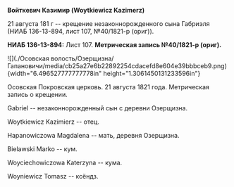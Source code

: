 **Войткевич Казимир (Woytkiewicz Kazimerz)**

21 августа 181 г -- крещение незаконнорожденного сына Габриэля (НИАБ
136-13-894, лист 107, №40/1821-р (ориг)).

**НИАБ 136-13-894:** Лист 107. **Метрическая запись №40/1821-р (ориг).**

![](./Осовская волость/Озерщизна/Гапановичи/media/cb25a27e6b22892254cdacefd8e604e39bbbceb9.png){width="6.496527777777778in"
height="1.3061450131233596in"}

Осовская Покровская церковь. 21 августа 1821 года. Метрическая запись о
крещении.

Gabriel -- незаконнорожденный сын с деревни Озерщизна.

Woytkiewicz Kazimierz -- отец.

Hapanowiczowa Magdalena -- мать, деревня Озерщизна.

Bielawski Marko -- кум.

Woyciechowiczowa Katerzyna -- кума.

Woyniewicz Tomasz -- ксёндз.
